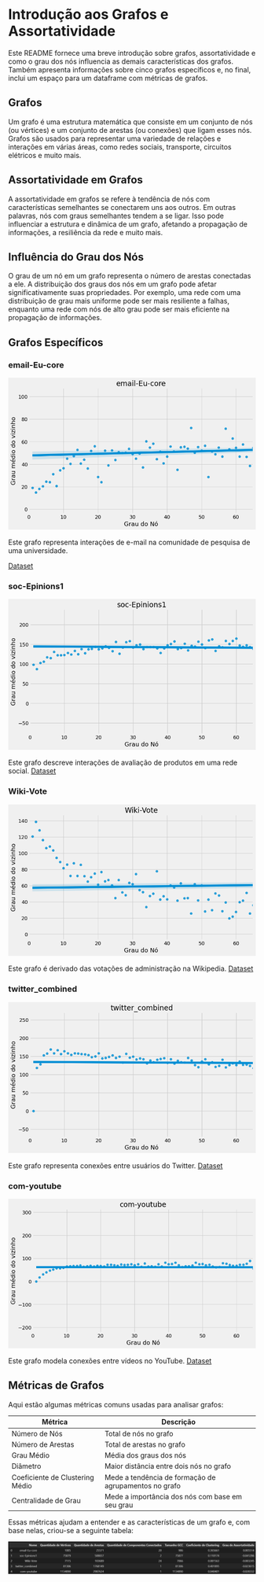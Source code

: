 # Introdução aos Grafos e Assortatividade

Este README fornece uma breve introdução sobre grafos, assortatividade e como o grau dos nós influencia as demais características dos grafos. Também apresenta informações sobre cinco grafos específicos e, no final, inclui um espaço para um dataframe com métricas de grafos.

## Grafos

Um grafo é uma estrutura matemática que consiste em um conjunto de nós (ou vértices) e um conjunto de arestas (ou conexões) que ligam esses nós. Grafos são usados para representar uma variedade de relações e interações em várias áreas, como redes sociais, transporte, circuitos elétricos e muito mais.

## Assortatividade em Grafos

A assortatividade em grafos se refere à tendência de nós com características semelhantes se conectarem uns aos outros. Em outras palavras, nós com graus semelhantes tendem a se ligar. Isso pode influenciar a estrutura e dinâmica de um grafo, afetando a propagação de informações, a resiliência da rede e muito mais.

## Influência do Grau dos Nós

O grau de um nó em um grafo representa o número de arestas conectadas a ele. A distribuição dos graus dos nós em um grafo pode afetar significativamente suas propriedades. Por exemplo, uma rede com uma distribuição de grau mais uniforme pode ser mais resiliente a falhas, enquanto uma rede com nós de alto grau pode ser mais eficiente na propagação de informações.

## Grafos Específicos

### email-Eu-core

![email-Eu-core](images/email-Eu-core.png)

Este grafo representa interações de e-mail na comunidade de pesquisa de uma universidade.

[Dataset](https://snap.stanford.edu/data/email-Eu-core.html)

### soc-Epinions1

![soc-Epinions1](images/soc-Epinions1.png)

Este grafo descreve interações de avaliação de produtos em uma rede social.
[Dataset](https://snap.stanford.edu/data/soc-Epinions1.html)

### Wiki-Vote

![Wiki-Vote](images/Wiki-Vote.png)

Este grafo é derivado das votações de administração na Wikipedia.
[Dataset](https://snap.stanford.edu/data/wiki-Vote.html)

### twitter_combined

![twitter_combined](images/twitter_combined.png)

Este grafo representa conexões entre usuários do Twitter.
[Dataset](https://snap.stanford.edu/data/ego-Twitter.html)

### com-youtube

![com-youtube](images/com-youtube.png)

Este grafo modela conexões entre vídeos no YouTube.
[Dataset](https://snap.stanford.edu/data/com-Youtube.html)

## Métricas de Grafos

Aqui estão algumas métricas comuns usadas para analisar grafos:

| Métrica              | Descrição                                         |
|----------------------|---------------------------------------------------|
| Número de Nós       | Total de nós no grafo                            |
| Número de Arestas    | Total de arestas no grafo                         |
| Grau Médio           | Média dos graus dos nós                          |
| Diâmetro             | Maior distância entre dois nós no grafo          |
| Coeficiente de Clustering Médio | Mede a tendência de formação de agrupamentos no grafo |
| Centralidade de Grau | Mede a importância dos nós com base em seu grau  |

Essas métricas ajudam a entender e as características de um grafo e, com base nelas, criou-se a seguinte tabela:

![Métricas](images/df.png)


